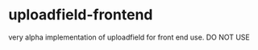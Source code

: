 uploadfield-frontend
====================

very alpha implementation of uploadfield for front end use. DO NOT USE